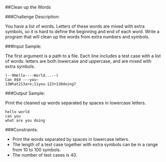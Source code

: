##Clean up the Words

###Challenge Description:

You have a list of words. Letters of these words are mixed with extra symbols, so it is hard to define the beginning and end of each word. Write a program that will clean up the words from extra numbers and symbols.

###Input Sample:

The first argument is a path to a file. Each line includes a test case with a list of words: letters are both lowercase and uppercase, and are mixed with extra symbols.
```
(--9Hello----World...--)
Can 0$9 ---you~
13What213are;11you-123+138doing7
```

###Output Sample:

Print the cleaned up words separated by spaces in lowercase letters.
```
hello world
can you
what are you doing
```

###Constraints:

* Print the words separated by spaces in lowercase letters.
* The length of a test case together with extra symbols can be in a range from 10 to 100 symbols.
* The number of test cases is 40.
